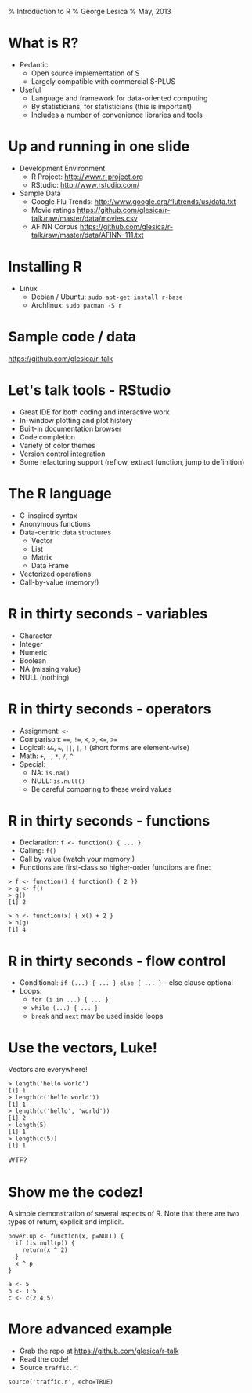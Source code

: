 % Introduction to R
% George Lesica
% May, 2013

# What is R?

  * Pedantic
    * Open source implementation of S
    * Largely compatible with commercial S-PLUS
  * Useful
    * Language and framework for data-oriented computing
    * By statisticians, for statisticians (this is important)
    * Includes a number of convenience libraries and tools

# Up and running in one slide

  * Development Environment
    * R Project: <http://www.r-project.org>
    * RStudio: <http://www.rstudio.com/>
  * Sample Data
    * Google Flu Trends: <http://www.google.org/flutrends/us/data.txt>
    * Movie ratings
    <https://github.com/glesica/r-talk/raw/master/data/movies.csv>
    * AFINN Corpus
    <https://github.com/glesica/r-talk/raw/master/data/AFINN-111.txt>

# Installing R

  * Linux
    * Debian / Ubuntu: `sudo apt-get install r-base`
    * Archlinux: `sudo pacman -S r`

# Sample code / data

<https://github.com/glesica/r-talk>

# Let's talk tools - RStudio

  * Great IDE for both coding and interactive work
  * In-window plotting and plot history
  * Built-in documentation browser
  * Code completion
  * Variety of color themes
  * Version control integration
  * Some refactoring support (reflow, extract function, jump to definition)

# The R language

  * C-inspired syntax
  * Anonymous functions
  * Data-centric data structures
    * Vector
    * List
    * Matrix
    * Data Frame
  * Vectorized operations
  * Call-by-value (memory!)

# R in thirty seconds - variables

  * Character
  * Integer
  * Numeric
  * Boolean
  * NA (missing value)
  * NULL (nothing)

# R in thirty seconds - operators

  * Assignment: `<-`
  * Comparison: `==`, `!=`, `<`, `>`, `<=`, `>=`
  * Logical: `&&`, `&`, `||`, `|`, `!` (short forms are element-wise)
  * Math: `+`, `-`, `*`, `/`, `^`
  * Special:
    * NA: `is.na()`
    * NULL: `is.null()`
    * Be careful comparing to these weird values

# R in thirty seconds - functions

  * Declaration: `f <- function() { ... }`
  * Calling: `f()`
  * Call by value (watch your memory!)
  * Functions are first-class so higher-order functions are fine:

```{.r}
> f <- function() { function() { 2 }}
> g <- f()
> g()
[1] 2

> h <- function(x) { x() + 2 }
> h(g)
[1] 4
```

# R in thirty seconds - flow control

  * Conditional: `if (...) { ... } else { ... }` - else clause optional
  * Loops:
    * `for (i in ...) { ... }`
    * `while (...) { ... }`
    * `break` and `next` may be used inside loops

# Use the vectors, Luke!

Vectors are everywhere!

```{.r}
> length('hello world')
[1] 1
> length(c('hello world'))
[1] 1
> length(c('hello', 'world'))
[1] 2
> length(5)
[1] 1
> length(c(5))
[1] 1
```

WTF?

# Show me the codez!

A simple demonstration of several aspects of R. Note that there are two types of
return, explicit and implicit.

```{.r}
power.up <- function(x, p=NULL) {
  if (is.null(p)) {
    return(x ^ 2)
  }
  x ^ p
}

a <- 5
b <- 1:5
c <- c(2,4,5)
```

# More advanced example

  * Grab the repo at <https://github.com/glesica/r-talk>
  * Read the code!
  * Source `traffic.r`:

```{.r}
source('traffic.r', echo=TRUE)
```
